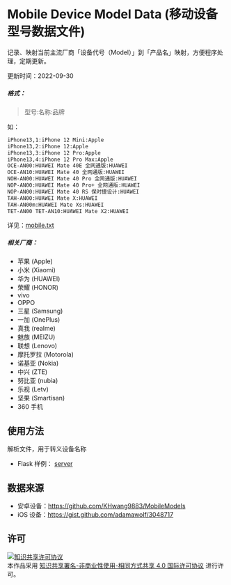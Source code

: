 # Mobile Device Model Data (移动设备型号数据文件)
记录、映射当前主流厂商「设备代号（Model）」到「产品名」映射，方便程序处理，定期更新。  

更新时间：2022-09-30

##### 格式：  
> 型号:名称:品牌

如：  
```txt
iPhone13,1:iPhone 12 Mini:Apple
iPhone13,2:iPhone 12:Apple
iPhone13,3:iPhone 12 Pro:Apple
iPhone13,4:iPhone 12 Pro Max:Apple
OCE-AN00:HUAWEI Mate 40E 全网通版:HUAWEI
OCE-AN10:HUAWEI Mate 40 全网通版:HUAWEI
NOH-AN00:HUAWEI Mate 40 Pro 全网通版:HUAWEI
NOP-AN00:HUAWEI Mate 40 Pro+ 全网通版:HUAWEI
NOP-AN00:HUAWEI Mate 40 RS 保时捷设计:HUAWEI
TAH-AN00:HUAWEI Mate X:HUAWEI
TAH-AN00m:HUAWEI Mate Xs:HUAWEI
TET-AN00 TET-AN10:HUAWEI Mate X2:HUAWEI
```

详见：[mobile.txt](./dist/mobile.txt)

##### 相关厂商：  
- 苹果 (Apple)
- 小米 (Xiaomi)
- 华为 (HUAWEI)
- 荣耀 (HONOR)
- vivo
- OPPO
- 三星 (Samsung)
- 一加 (OnePlus)
- 真我 (realme) 
- 魅族 (MEIZU) 
- 联想 (Lenovo)
- 摩托罗拉 (Motorola)
- 诺基亚 (Nokia)
- 中兴 (ZTE)
- 努比亚 (nubia)
- 乐视 (Letv) 
- 坚果 (Smartisan)
- 360 手机


## 使用方法
解析文件，用于转义设备名称

- Flask 样例： [server](./server/flask_demo.py) 

## 数据来源
 - 安卓设备：https://github.com/KHwang9883/MobileModels
 - iOS 设备：https://gist.github.com/adamawolf/3048717
 
 
## 许可

<a rel="license" href="https://creativecommons.org/licenses/by-nc-sa/4.0/"><img alt="知识共享许可协议" style="border-width:0" src="https://i.creativecommons.org/l/by-nc-sa/4.0/88x31.png" /></a><br />本作品采用 <a rel="license" href="https://creativecommons.org/licenses/by-nc-sa/4.0/">知识共享署名-非商业性使用-相同方式共享 4.0 国际许可协议</a> 进行许可。
